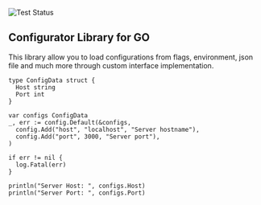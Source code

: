 ![Test Status](https://github.com/OpenRunic/config/actions/workflows/master-push.yml/badge.svg)

## Configurator Library for GO

This library allow you to load configurations from flags, environment, json file and much more through custom interface implementation.

```
type ConfigData struct {
  Host string
  Port int
}

var configs ConfigData
_, err := config.Default(&configs,
  config.Add("host", "localhost", "Server hostname"),
  config.Add("port", 3000, "Server port"),
)

if err != nil {
  log.Fatal(err)
}

println("Server Host: ", configs.Host)
println("Server Port: ", configs.Port)
```
